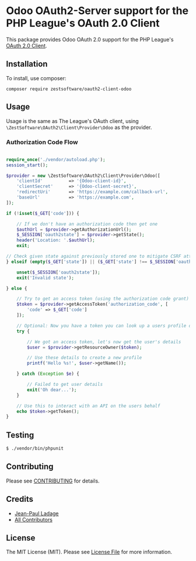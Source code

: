# Odoo OAuth2-Server support for the PHP League's OAuth 2.0 Client

This package provides Odoo OAuth 2.0 support for the PHP League's [OAuth 2.0 Client](https://github.com/thephpleague/oauth2-client).

## Installation

To install, use composer:

```
composer require zestsoftware/oauth2-client-odoo
```

## Usage

Usage is the same as The League's OAuth client, using `\ZestSoftware\OAuth2\Client\Provider\Odoo` as the provider.

### Authorization Code Flow

```php

require_once('./vendor/autoload.php');
session_start();

$provider = new \ZestSoftware\OAuth2\Client\Provider\Odoo([
    'clientId'          => '{Odoo-client-id}',
    'clientSecret'      => '{Odoo-client-secret}',
    'redirectUri'       => 'https://example.com/callback-url',
    'baseUrl'           => 'https://example.com',
]);

if (!isset($_GET['code'])) {

    // If we don't have an authorization code then get one
    $authUrl = $provider->getAuthorizationUrl();
    $_SESSION['oauth2state'] = $provider->getState();
    header('Location: '.$authUrl);
    exit;

// Check given state against previously stored one to mitigate CSRF attack
} elseif (empty($_GET['state']) || ($_GET['state'] !== $_SESSION['oauth2state'])) {

    unset($_SESSION['oauth2state']);
    exit('Invalid state');

} else {

    // Try to get an access token (using the authorization code grant)
    $token = $provider->getAccessToken('authorization_code', [
        'code' => $_GET['code']
    ]);

    // Optional: Now you have a token you can look up a users profile data
    try {

        // We got an access token, let's now get the user's details
        $user = $provider->getResourceOwner($token);

        // Use these details to create a new profile
        printf('Hello %s!', $user->getName());

    } catch (Exception $e) {

        // Failed to get user details
        exit('Oh dear...');
    }

    // Use this to interact with an API on the users behalf
    echo $token->getToken();
}

```

## Testing

``` bash
$ ./vendor/bin/phpunit
```

## Contributing

Please see [CONTRIBUTING](https://bitbucket.com/zestsoftware/oauth2-client-odoo/blob/master/CONTRIBUTING.md) for details.

## Credits

- [Jean-Paul Ladage](https://bitbucket.com/zestsoftware/oauth2-client-odoo)
- [All Contributors](https://bitbucket.com/zestsoftware/oauth2-client-odoo/contributors)


## License

The MIT License (MIT). Please see [License File](https://bitbucket.com/zestsoftware/oauth2-client-odoo/blob/master/LICENSE) for more information.
